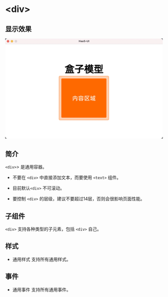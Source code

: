 # \<div>

## 显示效果

![image.png](../../_images/div.png)



## 简介 

`<div>`> 是通用容器。

- 不要在 `<div>` 中直接添加文本，而要使用 `<text>` 组件。

- 目前默认`<div>` 不可滚动。

- 要控制 `<div>` 的层级，建议不要超过14层，否则会很影响页面性能。

## 子组件 

`<div>` 支持各种类型的子元素，包括 `<div>` 自己。

## 样式 

- 通用样式 支持所有通用样式。

## 事件 

- 通用事件 支持所有通用事件。
